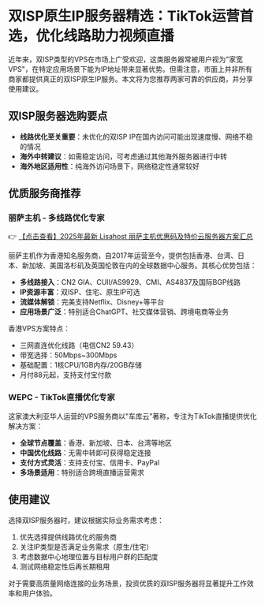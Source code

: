 # 双ISP原生IP服务器精选：TikTok运营首选，优化线路助力视频直播

近年来，双ISP类型的VPS在市场上广受欢迎，这类服务器常被用户视为"家宽VPS"，在特定应用场景下能为IP地址带来显著优势。但需注意，市面上并非所有商家都提供真正的双ISP原生IP服务。本文将为您推荐两家可靠的供应商，并分享使用建议。

## 双ISP服务器选购要点

- **线路优化至关重要**：未优化的双ISP IP在国内访问可能出现速度慢、网络不稳的情况
- **海外中转建议**：如需稳定访问，可考虑通过其他海外服务器进行中转
- **海外地区适用性**：纯海外访问场景下，网络稳定性通常较好

## 优质服务商推荐

### 丽萨主机 - 多线路优化专家

👉 [【点击查看】2025年最新 Lisahost 丽萨主机优惠码及特价云服务器方案汇总](https://bit.ly/lisazhuji)

丽萨主机作为香港知名服务商，自2017年运营至今，提供包括香港、台湾、日本、新加坡、美国洛杉矶及英国伦敦在内的全球数据中心服务。其核心优势包括：

- **多线路接入**：CN2 GIA、CUII/AS9929、CMI、AS4837及国际BGP线路
- **IP资源丰富**：双ISP、住宅、原生IP可选
- **流媒体解锁**：完美支持Netflix、Disney+等平台
- **应用场景广泛**：特别适合ChatGPT、社交媒体营销、跨境电商等业务

香港VPS方案特点：
- 三网直连优化线路（电信CN2 59.43）
- 带宽选择：50Mbps~300Mbps
- 基础配置：1核CPU/1GB内存/20GB存储
- 月付88元起，支持支付宝付款

### WEPC - TikTok直播优化专家

这家澳大利亚华人运营的VPS服务商以"车库云"著称，专注为TikTok直播提供优化解决方案：

- **全球节点覆盖**：香港、新加坡、日本、台湾等地区
- **中国优化线路**：无需中转即可获得稳定连接
- **支付方式灵活**：支持支付宝、信用卡、PayPal
- **多场景适用**：特别适合跨境直播运营需求

## 使用建议

选择双ISP服务器时，建议根据实际业务需求考虑：
1. 优先选择提供线路优化的服务商
2. 关注IP类型是否满足业务需求（原生/住宅）
3. 考虑数据中心地理位置与目标用户群的匹配度
4. 测试网络稳定性后再长期租用

对于需要高质量网络连接的业务场景，投资优质的双ISP服务器将显著提升工作效率和用户体验。